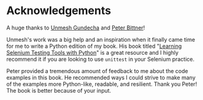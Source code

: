 # Acknowledgements

A huge thanks to [Unmesh Gundecha](https://twitter.com/upgundecha) and [Peter Bittner](https://github.com/bittner)!

Unmesh's work was a big help and an inspiration when it finally came time for me to write a Python edition of my book. His book titled "[Learning Selenium Testing Tools with Python](https://www.amazon.com/Learning-Selenium-Testing-Tools-Python/dp/1783983507/ref=mt_paperback?_encoding=UTF8&me=)" is a great resource and I highly recommend it if you are looking to use `unittest` in your Selenium practice.

Peter provided a tremendous amount of feedback to me about the code examples in this book. He recommended ways I could strive to make many of the examples more Python-like, readable, and resilient. Thank you Peter! The book is better because of your input.
